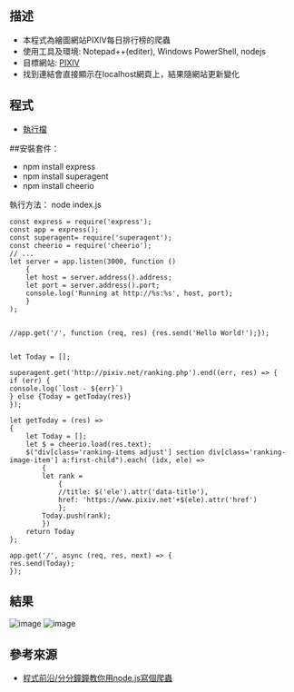 ## 描述 
* 本程式為繪圖網站PIXIV每日排行榜的爬蟲
* 使用工具及環境: Notepad++(editer), Windows PowerShell, nodejs
* 目標網站: [PIXIV](http://pixiv.net/ranking.php)
* 找到連結會直接顯示在localhost網頁上，結果隨網站更新變化

## 程式
* [執行檔](https://github.com/st741963456/crawer/blob/main/index.js)

##安裝套件： 
* npm install express
* npm install superagent
* npm install cheerio

執行方法： node index.js

```
const express = require('express');
const app = express();
const superagent= require('superagent');
const cheerio = require('cheerio');
// ...
let server = app.listen(3000, function () 
	{
	let host = server.address().address;
	let port = server.address().port;
	console.log('Running at http://%s:%s', host, port);
	}
);


//app.get('/', function (req, res) {res.send('Hello World!');});


let Today = [];

superagent.get('http://pixiv.net/ranking.php').end((err, res) => {
if (err) {
console.log(`lost - ${err}`)
} else {Today = getToday(res)}
});

let getToday = (res) => 
{
	let Today = [];
	let $ = cheerio.load(res.text);
	$("div[class='ranking-items adjust'] section div[class='ranking-image-item'] a:first-child").each( (idx, ele) =>
		{
		let rank = 
			{
			//title: $('ele').attr('data-title'),
			href: 'https://www.pixiv.net'+$(ele).attr('href')
			};
		Today.push(rank);
		})
	return Today
};

app.get('/', async (req, res, next) => {
res.send(Today);
});
```

## 結果
![image](https://user-images.githubusercontent.com/36965820/104821685-8b38b000-5878-11eb-8688-6294a9302a1f.png)
![image](https://user-images.githubusercontent.com/36965820/104821795-47927600-5879-11eb-8cb0-870ceedb9b5a.png)

## 參考來源
* [程式前沿/分分鐘鐘教你用node.js寫個爬蟲](https://codertw.com/ios/20272/)
